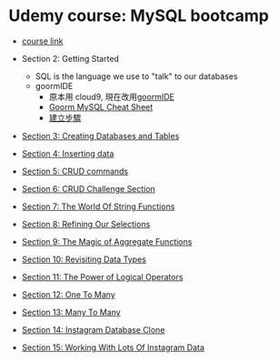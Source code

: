 
# Udemy course: MySQL bootcamp

- [course link](https://www.udemy.com/course/the-ultimate-mysql-bootcamp-go-from-sql-beginner-to-expert/)

- Section 2: Getting Started
  - SQL is the language we use to "talk" to our databases
  - goormIDE
    - 原本用 cloud9, 現在改用[goormIDE](https://ide.goorm.io/)
    - [Goorm MySQL Cheat Sheet](https://gist.github.com/nax3t/767e06f6af0bafc70b4c4cba0c8d38e7)
    - [建立步驟](https://gist.github.com/nax3t/2773378c4d1bada8d66d12f4d5210248)

- [Section 3: Creating Databases and Tables](udemy_mysql_bootcamp/Section3.md)
- [Section 4: Inserting data](udemy_mysql_bootcamp/Section4.md)
- [Section 5: CRUD commands](udemy_mysql_bootcamp/Section5.md)
- [Section 6: CRUD Challenge Section](udemy_mysql_bootcamp/Section6.md)
- [Section 7: The World Of String Functions](udemy_mysql_bootcamp/Section7.md)
- [Section 8: Refining Our Selections](udemy_mysql_bootcamp/Section8.md)
- [Section 9: The Magic of Aggregate Functions](udemy_mysql_bootcamp/Section9.md)
- [Section 10: Revisiting Data Types](udemy_mysql_bootcamp/Section10.md)
- [Section 11: The Power of Logical Operators](udemy_mysql_bootcamp/Section11.md)
- [Section 12: One To Many](udemy_mysql_bootcamp/Section12.md)
- [Section 13: Many To Many](udemy_mysql_bootcamp/Section13.md)
- [Section 14: Instagram Database Clone](udemy_mysql_bootcamp/Section14.md)
- [Section 15: Working With Lots Of Instagram Data](udemy_mysql_bootcamp/Section15.md)